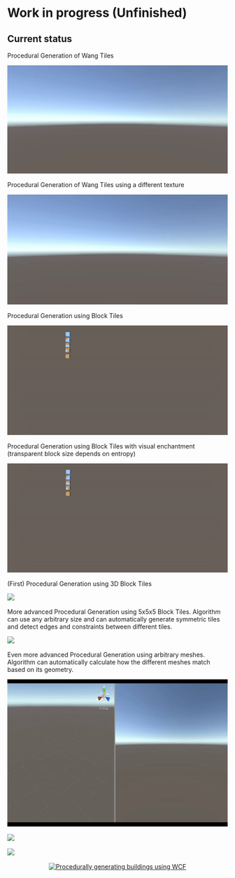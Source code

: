 # Work in progress (Unfinished)

## Current status

Procedural Generation of Wang Tiles

![](https://github.com/mtrebi/WaveCollapseFunction/blob/master/Docs/Videos/wang_tiles_generation.gif?raw=true)

Procedural Generation of Wang Tiles using a different texture

![](https://github.com/mtrebi/WaveCollapseFunction/blob/master/Docs/Videos/wang_path_generation.gif?raw=true)


Procedural Generation using Block Tiles

![](https://github.com/mtrebi/WaveCollapseFunction/blob/master/Docs/Videos/block_tiles_generation.gif?raw=true)

Procedural Generation using Block Tiles with visual enchantment (transparent block size depends on entropy)

![](https://github.com/mtrebi/WaveCollapseFunction/blob/master/Docs/Videos/block_tiles_generation_with_entropy.gif?raw=true)

(First) Procedural Generation using 3D Block Tiles

![](https://github.com/mtrebi/WaveCollapseFunction/blob/master/Docs/Videos/3Dblock_tiles_generation_first.gif?raw=true)

More advanced Procedural Generation using 5x5x5 Block Tiles. Algorithm can use any arbitrary size and can automatically generate symmetric tiles and detect edges and constraints between different tiles.

![](https://github.com/mtrebi/WaveCollapseFunction/blob/master/Docs/Videos/3Dblock_tiles_generation_5x5.gif?raw=true)


Even more advanced Procedural Generation using arbitrary meshes. Algorithm can automatically calculate how the different meshes match based on its geometry.

![](https://github.com/mtrebi/WaveCollapseFunction/blob/master/Docs/Videos/mesh_generation1.gif?raw=true)

![](https://github.com/mtrebi/WaveCollapseFunction/blob/master/Docs/Videos/mesh_generation2.gif?raw=true)

![](https://github.com/mtrebi/WaveCollapseFunction/blob/master/Docs/Videos/mesh_generation3.gif?raw=true)


<p align="center"> <a href="https://youtu.be/OQLh7t7De3I" target="_blank"><img src="http://img.youtube.com/vi/OQLh7t7De3I/0.jpg" title="Procedurally generating buildings using WCF" /></a> </p>
